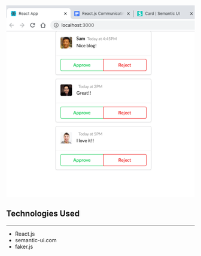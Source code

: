 

![diagram](com.png "diagram")


## Technologies Used
---
* React.js
* semantic-ui.com
* faker.js


